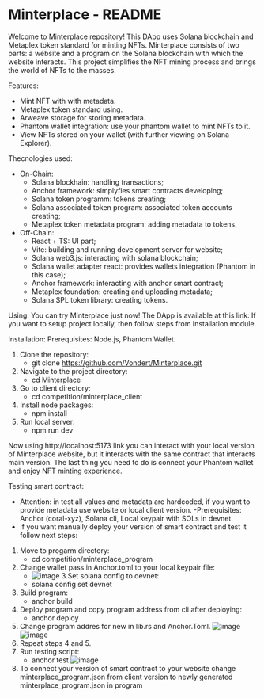 # Minterplace - README
Welcome to Minterplace repository! This DApp uses Solana blockchain and Metaplex token standard for minting NFTs. 
Minterplace consists of two parts: a website and a program on the Solana blockchain with which the website interacts.
This project simplifies the NFT mining process and brings the world of NFTs to the masses.

Features:
- Mint NFT with with metadata.
- Metaplex token standard using.
- Arweave storage for storing metadata.
- Phantom wallet integration: use your phantom wallet to mint NFTs to it.
- View NFTs stored on your wallet (with further viewing on Solana Explorer).

Thecnologies used:
 - On-Chain:
   - Solana blockhain: handling transactions;
   - Anchor framework: simplyfies smart contracts developing; 
   - Solana token programm: tokens creating;
   - Solana associated token program: associated token accounts creating;
   - Metaplex token metadata program: adding metadata to tokens.
 - Off-Chain:
   - React + TS: UI part;
   - Vite: building and running development server for website; 
   - Solana web3.js: interacting with solana blockchain;
   - Solana wallet adapter react: provides wallets integration (Phantom in this case);
   - Anchor framework: interacting with anchor smart contract;
   - Metaplex foundation: creating and uploading metadata;
   - Solana SPL token library: creating tokens.

Using:
You can try Minterplace just now! The DApp is available at this link: 
If you want to setup project locally, then follow steps from Installation module.

Installation:
 Prerequisites: Node.js, Phantom Wallet. 
 1. Clone the repository:
    - git clone https://github.com/Vondert/Minterplace.git
 2. Navigate to the project directory:
    - cd Minterplace
 3. Go to client directory:
    - cd competition/minterplace_client
 4. Install node packages:
    - npm install
 5. Run local server:
    - npm run dev
 
 Now using http://localhost:5173 link you can interact with your local version of Minterplace website, but it interacts with the same contract that interacts main version. The last thing you need to do is connect your Phantom wallet and enjoy NFT minting experience.

 Testing smart contract:
 - Attention: in test all values and metadata are hardcoded, if you want to provide metadata use website or local client version.
 -Prerequisites: Anchor (coral-xyz), Solana cli, Local keypair with SOLs in devnet.
 - If you want manually deploy your version of smart contract and test it follow next steps:
 1. Move to progarm directory:
    - cd competition/minterplace_program
 2. Change wallet pass in Anchor.toml to your local keypair file:
    - ![image](https://github.com/Vondert/Minterplace/assets/95308300/e89d2273-4919-4db8-a9b0-0bbb935b154a)
 3.Set solana config to devnet:
    - solana config set devnet
 4. Build program:
    - anchor build
 5. Deploy program and copy program address from cli after deploying:
    - anchor deploy
 6. Change program addres for new in lib.rs and Anchor.Toml.
    ![image](https://github.com/Vondert/Minterplace/assets/95308300/a8f7992c-9b0f-4830-b974-5f4d4e501fce)
    ![image](https://github.com/Vondert/Minterplace/assets/95308300/a9b25060-e12f-4cd5-8f2a-d87f648f52e4)
 7. Repeat steps 4 and 5.
 8. Run testing script:
    - anchor test
    ![image](https://github.com/Vondert/Minterplace/assets/95308300/f0c75a9f-e5f9-4c28-b7a0-c500e675600b)
 9. To connect your version of smart contract to your website change minterplace_program.json from client version to newly generated minterplace_program.json in program 




 
